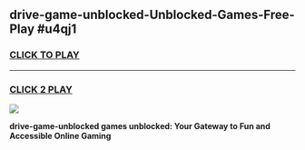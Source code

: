 
## drive-game-unblocked-Unblocked-Games-Free-Play #u4qj1
<h3>
<a href="https://us.freeplayer.one?title=drive-game-unblocked&ref=9M">CLICK TO PLAY</a></h3>
<hr>

<h3>
<a href="https://us.freeplayer.one?title=drive-game-unblocked&ref=9M">CLICK 2 PLAY</a>
  
</h3>

<a href="https://us.freeplayer.one?title=drive-game-unblocked&ref=9M"><img src="https://clearcache.store/games.png"></a>


**drive-game-unblocked games unblocked: Your Gateway to Fun and Accessible Online Gaming**
